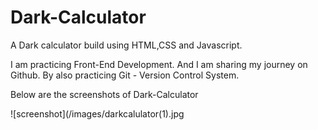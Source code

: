 # Dark-Calculator

A Dark calculator build using HTML,CSS and Javascript.

I am practicing Front-End Development. And I am sharing my journey on Github. By also practicing Git - Version Control System.

Below are the screenshots of Dark-Calculator

![screenshot](/images/darkcalulator(1).jpg
